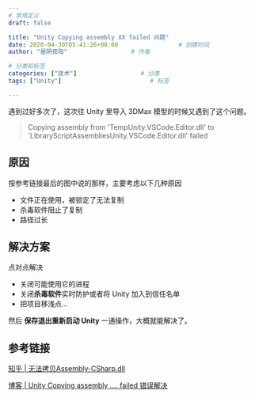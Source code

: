 ```yaml
---
# 常用定义
draft: false

title: "Unity Copying assembly XX failed 问题"
date: 2020-04-30T05:41:26+08:00					# 创建时间
author: "昼阴夜阳"             		# 作者

# 分类和标签
categories: ["技术"]		            # 分类
tags: ["Unity"]  						# 标签

---
```


遇到过好多次了，这次往 Unity 里导入 3DMax 模型的时候又遇到了这个问题。

> Copying assembly from 'TempUnity.VSCode.Editor.dll' to 'LibraryScriptAssembliesUnity.VSCode.Editor.dll' failed

## 原因

按参考链接最后的图中说的那样，主要考虑以下几种原因

* 文件正在使用，被锁定了无法复制
* 杀毒软件阻止了复制
* 路径过长

## 解决方案

点对点解决

* 关闭可能使用它的进程
* 关闭**杀毒软件**实时防护或者将 Unity 加入到信任名单
* 把项目移浅点...

然后 **保存退出重新启动 Unity** 一通操作，大概就能解决了。

## 参考链接

[知乎 | 无法拷贝Assembly-CSharp.dll](https://zhuanlan.zhihu.com/p/41383656) 

[博客 | Unity Copying assembly .... failed 错误解决](https://blog.csdn.net/hhfan3/article/details/84324615?utm_medium=distribute.pc_relevant.none-task-blog-BlogCommendFromMachineLearnPai2-1&depth_1-utm_source=distribute.pc_relevant.none-task-blog-BlogCommendFromMachineLearnPai2-1) 